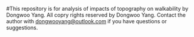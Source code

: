 #This repository is for analysis of impacts of topography on walkability by Dongwoo Yang. All copry rights reserved by Dongwoo Yang. Contact the author with dongwooyang@outlook.com if you have questions or suggestions.
